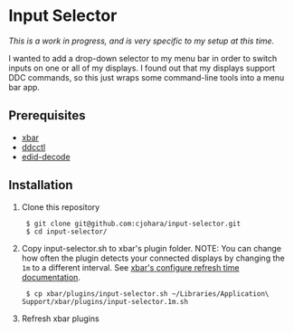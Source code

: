 # Input Selector

*This is a work in progress, and is very specific to my setup at this time.*

I wanted to add a drop-down selector to my menu bar in order to switch inputs on one or all of my displays. I found out that my displays support DDC commands, so this just wraps some command-line tools into a menu bar app.

## Prerequisites

* [xbar](https://github.com/matryer/xbar)
* [ddcctl](https://github.com/kfix/ddcctl)
* [edid-decode](https://git.linuxtv.org/edid-decode.git/about/)

## Installation

1. Clone this repository

		$ git clone git@github.com:cjohara/input-selector.git
		$ cd input-selector/

2. Copy input-selector.sh to xbar's plugin folder. NOTE: You can change how often the plugin detects your connected displays by changing the `1m` to a different interval. See [xbar's configure refresh time documentation](https://github.com/matryer/xbar-plugins/blob/main/CONTRIBUTING.md#configure-the-refresh-time).

		$ cp xbar/plugins/input-selector.sh ~/Libraries/Application\ Support/xbar/plugins/input-selector.1m.sh

3. Refresh xbar plugins

